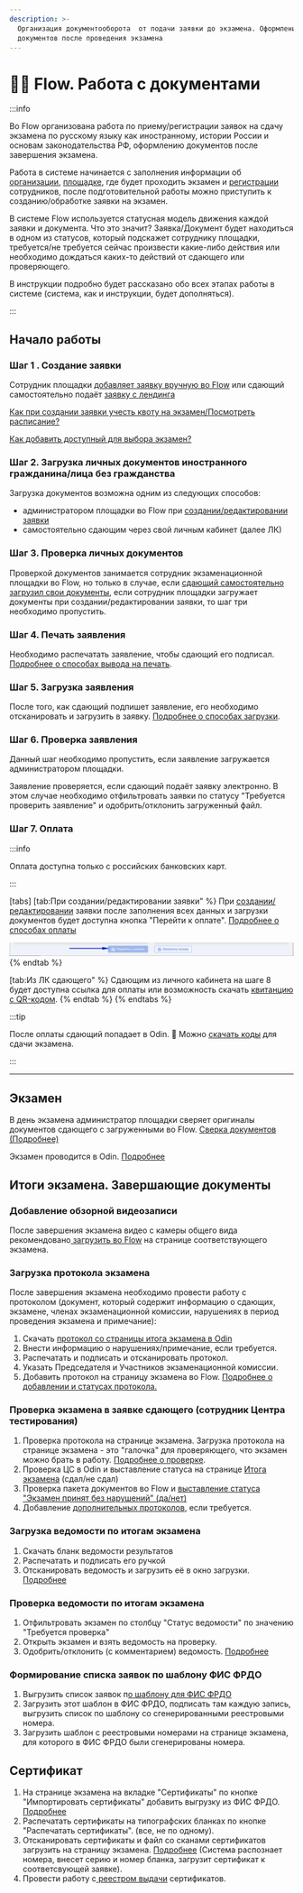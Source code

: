 ```yaml
---
description: >-
  Организация документооборота  от подачи заявки до экзамена. Оформление
  документов после проведения экзамена
---
```


# 🧑‍💻 Flow. Работа с документами

:::info

Во Flow  организована работа по приему/регистрации заявок на сдачу экзамена по русскому языку как иностранному, истории России и основам законодательства РФ, оформлению документов после завершения экзамена.

Работа в системе начинается с заполнения информации об [организации](organizaciya.md), [площадке](stranica-ploshadki.md), где будет проходить экзамен и [ регистрации ](registraciya-i-roli-sotrudnikov/)сотрудников, после подготовительной работы можно приступить к  созданию/обработке заявки на экзамен. 

В системе Flow используется статусная модель движения каждой заявки и документа. Что это значит? Заявка/Документ будет находиться в одном из статусов, который подскажет сотруднику площадки, требуется/не требуется  сейчас произвести какие-либо действия или необходимо дождаться  каких-то действий от сдающего или проверяющего.

В инструкции подробно будет рассказано обо всех этапах работы в системе (система, как и инструкции, будет дополняться).

:::

## Начало работы

### Шаг 1 . Создание заявки

Сотрудник площадки [добавляет заявку вручную во Flow](dobavlenie-zayavki-vruchnuyu/) или сдающий  самостоятельно подаёт [заявку с лендинга](dobavlenie-zayavki-s-lendinga/)

[Как при создании заявки учесть квоту на экзамен/Посмотреть расписание?](kvota-na-ekzamen.-gde-posmotret.md)

[Как добавить доступный для выбора экзамен?](../centr-testirovaniya-v-odin/dobavit-ekzamen.md)

### Шаг 2. Загрузка личных документов иностранного гражданина/лица без гражданства

Загрузка документов возможна одним из следующих способов:

* администратором площадки во Flow при [создании/редактировании заявки](dobavlenie-zayavki-vruchnuyu/)
* самостоятельно сдающим через свой личным кабинет (далее ЛК)

### Шаг 3. Проверка личных документов

Проверкой документов занимается сотрудник экзаменационной площадки во Flow, но только в случае, если [сдающий самостоятельно загрузил свои документы](dobavlenie-zayavki-s-lendinga/proverka-dokumentov.md), если сотрудник площадки загружает документы при создании/редактировании заявки, то шаг три необходимо пропустить.

### Шаг 4. Печать заявления

Необходимо распечатать заявление, чтобы сдающий его подписал. [Подробнее о способах вывода на печать](pechat-i-zagruzka-zayavlenii.md).

### Шаг 5. Загрузка заявления

После того, как сдающий подпишет заявление, его необходимо отсканировать и загрузить в заявку. [Подробнее о способах загрузки](pechat-i-zagruzka-zayavlenii.md#zagruzit-podpisannoe-zayavlenie).

### Шаг 6. Проверка заявления

Данный шаг необходимо пропустить, если заявление загружается администратором площадки.

Заявление проверяется, если сдающий подаёт заявку электронно. В этом случае необходимо отфильтровать заявки по статусу "Требуется проверить заявление" и одобрить/отклонить загруженный файл.

### Шаг 7. Оплата

:::info

Оплата доступна только с российских банковских карт.

:::

[tabs]
[tab:При создании/редактировании заявки" %}
При [создании/редактировании](dobavlenie-zayavki-vruchnuyu/) заявки после заполнения всех данных и загрузки документов будет доступна кнопка "Перейти к оплате". [Подробнее о способах оплаты](../voprosy/flow-sposoby-oplaty/)

![](<../.gitbook/assets/image (347).png>)
{% endtab %}

[tab:Из ЛК сдающего" %}
Сдающим из личного кабинета на шаге 8 будет доступна ссылка для оплаты или возможность скачать [квитанцию с QR-кодом](../voprosy/flow-sposoby-oplaty/kak-raspechatat-kvitanciyu-s-qr-kodom-dlya-oplaty.md).
{% endtab %}
{% endtabs %}

:::tip

После оплаты сдающий попадает в Odin. :tada: Можно [скачать коды](../centr-testirovaniya-v-odin/skachat-kody-dlya-vkhoda-sdayushikh.md) для сдачи экзамена.

:::

***

## Экзамен

В день экзамена администратор площадки сверяет оригиналы документов сдающего с загруженными во Flow.  [Сверка документов (Подробнее)](sverka-dokumentov.-den-ekzamena.md)

Экзамен проводится в Odin. [Подробнее](../centr-testirovaniya-v-odin/ekzamen.-provedenie.md)

## Итоги экзамена. Завершающие документы

### Добавление обзорной видеозаписи

После завершения экзамена видео с камеры общего вида рекомендовано[ загрузить во Flow](zagruzka-obzornoi-videozapisi.md) на странице соответствующего экзамена.

### Загрузка протокола экзамена

После завершения экзамена необходимо провести работу с протоколом (документ, который содержит информацию о сдающих, экзамене, членах экзаменационной комиссии, нарушениях в период проведения экзамена и примечание):

1. Скачать [протокол со страницы итога экзамена в Odin](../centr-testirovaniya-v-odin/protokol-ekzamena.md)
2. Внести информацию о нарушениях/примечание, если требуется.
3. Распечатать и подписать и отсканировать протокол.
4. Указать Председателя и Участников экзаменационной комиссии.
5. Добавить протокол на страницу экзамена во Flow. [Подробнее о добавлении и статусах протокола.  ](protokol-ekzamena.-statusy-protokola.md)

### Проверка экзамена в заявке сдающего (сотрудник Центра тестирования)

1. Проверка протокола на странице экзамена. Загрузка протокола на странице экзамена - это "галочка" для проверяющего, что экзамен можно брать в работу. [Подробнее о проверк](../centr-testirovaniya-v-odin/protokol-ekzamena.md)[е](protokol-ekzamena.-statusy-protokola.md#proverka-protokola).
2. Проверка ЦС в Odin и выставление статуса на странице [Итога экзамена](../centr-testirovaniya-v-odin/proverka-itoga-ekzamena.md) (сдал/не сдал)
3. Проверка пакета документов во Flow и [выставление статуса "Экзамен принят без нарушений" (да/нет)](ekzamen-prinyat-bez-narushenii.md)
4. Добавление [дополнительных протоколов](protokol-ekzamena.-statusy-protokola.md#dopolnitelnye-protokoly-poyasnitelnye), если требуется.

### Загрузка ведомости по итогам экзамена

1. Скачать бланк ведомости результатов
2. Распечатать и подписать его ручкой
3. Отсканировать ведомость и загрузить её в окно загрузки. [Подробнее](./#zagruzka-vedomosti-po-itogam-ekzamena)

### Проверка ведомости по итогам экзамена

1. Отфильтровать экзамен по столбцу "Статус ведомости" по значению "Требуется проверка"
2. Открыть экзамен и взять ведомость на проверку.
3. Одобрить/отклонить (с комментарием) ведомость. [Подробнее](vedomost-po-itogam-ekzamena.-statusy-vedomosti.md#proverka-vedomosti)

### Формирование списка заявок по шаблону ФИС ФРДО

1. Выгрузить список заявок п[о шаблону для ФИС ФРДО](vygruzka-dannykh-po-shablonu-fis-frdo.md)
2. Загрузить этот шаблон в  ФИС ФРДО, подписать там каждую запись, выгрузить список по шаблону со сгенерированными реестровыми номера.
3. Загрузить шаблон с реестровыми номерами на странице экзамена, для которого в ФИС ФРДО были сгенерированы номера.



## Сертификат

1. На странице экзамена на вкладке "Сертификаты" по кнопке  "Импортировать сертификаты" добавить выгрузку из ФИС ФРДО. [Подробнее](sertifikaty/)
2. Распечатать сертификаты на типографских бланках по кнопке "Распечатать сертификаты". (все, не по одному).
3. Отсканировать сертификаты и файл со сканами сертификатов загрузить  на страницу экзамена. [Подробнее](sertifikaty/) (Система распознает номера, внесет серию и номер бланка, загрузит сертификат к соответсвующей заявке).
4. Провести работу с[ реестром выдачи](reestr-vydachi-sertifikatov.md) сертификатов.
